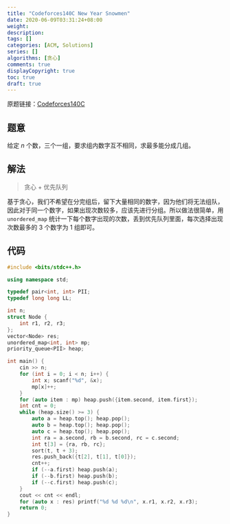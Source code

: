 ```yaml
---
title: "Codeforces140C New Year Snowmen"
date: 2020-06-09T03:31:24+08:00
weight: 
description:
tags: []
categories: [ACM, Solutions]
series: []
algorithms: [贪心]
comments: true
displayCopyright: true
toc: true
draft: true
---
```


原题链接：[Codeforces140C](https://codeforces.com/problemset/problem/140/C)

<!--more-->

## 题意

给定 $n$ 个数，三个一组，要求组内数字互不相同，求最多能分成几组。

## 解法

> 贪心 + 优先队列

基于贪心，我们不希望在分完组后，留下大量相同的数字，因为他们将无法组队，因此对于同一个数字，如果出现次数较多，应该先进行分组。所以做法很简单，用 `unordered_map` 统计一下每个数字出现的次数，丢到优先队列里面，每次选择出现次数最多的 $3$ 个数字为 $1$ 组即可。

## 代码

```cpp
#include <bits/stdc++.h>

using namespace std;

typedef pair<int, int> PII;
typedef long long LL;

int n;
struct Node {
    int r1, r2, r3;
};
vector<Node> res;
unordered_map<int, int> mp; 
priority_queue<PII> heap;

int main() {
    cin >> n;
    for (int i = 0; i < n; i++) {
        int x; scanf("%d", &x);
        mp[x]++;
    }
    for (auto item : mp) heap.push({item.second, item.first});
    int cnt = 0;
    while (heap.size() >= 3) {
        auto a = heap.top(); heap.pop();
        auto b = heap.top(); heap.pop();
        auto c = heap.top(); heap.pop();
        int ra = a.second, rb = b.second, rc = c.second;
        int t[3] = {ra, rb, rc};
        sort(t, t + 3);
        res.push_back({t[2], t[1], t[0]});
        cnt++;
        if (--a.first) heap.push(a);
        if (--b.first) heap.push(b);
        if (--c.first) heap.push(c);
    }
    cout << cnt << endl;
    for (auto x : res) printf("%d %d %d\n", x.r1, x.r2, x.r3);
    return 0;
}
```
